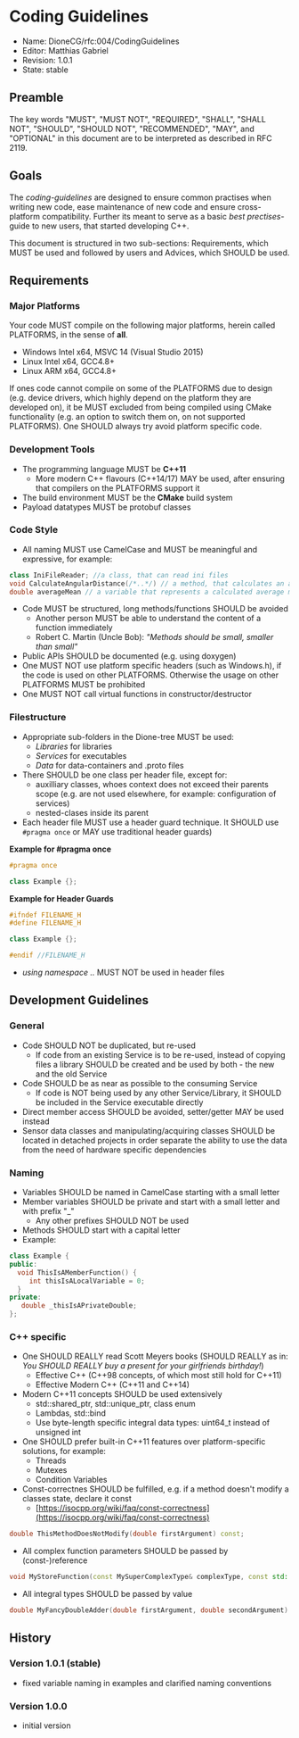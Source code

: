 # Coding Guidelines

* Name: DioneCG/rfc:004/CodingGuidelines
* Editor: Matthias Gabriel
* Revision: 1.0.1
* State: stable

## Preamble

The key words "MUST", "MUST NOT", "REQUIRED", "SHALL", "SHALL NOT", "SHOULD", "SHOULD NOT", "RECOMMENDED", "MAY", and "OPTIONAL" in this document are to be interpreted as described in RFC 2119.

## Goals

The _coding-guidelines_ are designed to ensure common practises when writing new code, ease maintenance of new code and ensure cross-platform compatibility. Further its meant to serve as a basic _best prectises_-guide to new users, that started developing C++.

This document is structured in two sub-sections: Requirements, which MUST be used and followed by users and Advices, which SHOULD be used.

## Requirements

### Major Platforms

Your code MUST compile on the following major platforms, herein called PLATFORMS, in the sense of **all**.

* Windows Intel x64, MSVC 14 \(Visual Studio 2015\)
* Linux Intel x64, GCC4.8+
* Linux ARM x64, GCC4.8+

If ones code cannot compile on some of the PLATFORMS due to design \(e.g. device drivers, which highly depend on the platform they are developed on\), it be MUST excluded from being compiled using CMake functionality \(e.g. an option to switch them on, on not supported PLATFORMS\). One SHOULD always try avoid platform specific code.

### Development Tools

* The programming language MUST be **C++11**
  * More modern C++ flavours \(C++14/17\) MAY be used, after ensuring that compilers on the PLATFORMS support it
* The build environment MUST be the **CMake** build system
* Payload datatypes MUST be protobuf classes

### Code Style

* All naming MUST use CamelCase and MUST be meaningful and expressive, for example:

```cpp
class IniFileReader; //a class, that can read ini files
void CalculateAngularDistance(/*..*/) // a method, that calculates an angular distance)
double averageMean // a variable that represents a calculated average mean value
```

* Code MUST be structured, long methods/functions SHOULD be avoided
  * Another person MUST be able to understand the content of a function immediately
  * Robert C. Martin \(Uncle Bob\): _"Methods should be small, smaller than small"_
* Public APIs SHOULD be documented \(e.g. using doxygen\)
* One MUST NOT use platform specific headers \(such as Windows.h\), if the code is used on other PLATFORMS. Otherwise the usage on other PLATFORMS MUST be prohibited
* One MUST NOT call virtual functions in constructor/destructor

### Filestructure

* Appropriate sub-folders in the Dione-tree MUST be used:
  * _Libraries_ for libraries
  * _Services_ for executables
  * _Data_ for data-containers and .proto files
* There SHOULD be one class per header file, except for:
  * auxilliary classes, whoes context does not exceed their parents scope \(e.g. are not used elsewhere, for example: configuration of services\)
  * nested-clases inside its parent
* Each header file MUST use a header guard technique. It SHOULD use `#pragma once` or MAY use traditional header guards\)

**Example for \#pragma once**

```cpp
#pragma once

class Example {};
```

**Example for Header Guards**

```cpp
#ifndef FILENAME_H
#define FILENAME_H

class Example {};

#endif //FILENAME_H
```

* _using namespace .._ MUST NOT be used in header files

## Development Guidelines

### General

* Code SHOULD NOT be duplicated, but re-used
  * If code from an existing Service is to be re-used, instead of copying files a library SHOULD be created and be used by both - the new and the old Service
* Code SHOULD be as near as possible to the consuming Service
  * If code is NOT being used by any other Service/Library, it SHOULD be included in the Service executable directly
* Direct member access SHOULD be avoided, setter/getter MAY be used instead
* Sensor data classes and manipulating/acquiring classes SHOULD be located in detached projects in order separate the ability to use the data from the need of hardware specific dependencies

### Naming

* Variables SHOULD be named in CamelCase starting with a small letter
* Member variables SHOULD be private and start with a small letter and with prefix "\_"
  * Any other prefixes SHOULD NOT be used
* Methods SHOULD start with a capital letter
* Example:

```cpp
class Example {
public:
  void ThisIsAMemberFunction() {
     int thisIsALocalVariable = 0;
  }
private:
   double _thisIsAPrivateDouble;
};
```

### C++ specific

* One SHOULD REALLY read Scott Meyers books \(SHOULD REALLY as in: _You SHOULD REALLY buy a present for your girlfriends birthday!_\)
  * Effective C++ \(C++98 concepts, of which most still hold for C++11\)
  * Effective Modern C++ \(C++11 and C++14\)
* Modern C++11 concepts SHOULD be used extensively
  * std::shared\_ptr, std::unique\_ptr, class enum
  * Lambdas, std::bind
  * Use byte-length specific integral data types: uint64\_t instead of unsigned int
* One SHOULD prefer built-in C++11 features over platform-specific solutions, for example:
  * Threads
  * Mutexes
  * Condition Variables
* Const-correctnes SHOULD be fulfilled, e.g. if a method doesn't modify a classes state, declare it const
  * [https://isocpp.org/wiki/faq/const-correctness](https://isocpp.org/wiki/faq/const-correctness)

```cpp
double ThisMethodDoesNotModify(double firstArgument) const;
```

* All complex function parameters SHOULD be passed by \(const-\)reference

```cpp
void MyStoreFunction(const MySuperComplexType& complexType, const std::string& fileName) const;
```

* All integral types SHOULD be passed by value

```cpp
double MyFancyDoubleAdder(double firstArgument, double secondArgument) const;
```

## History

### Version 1.0.1 \(stable\)

* fixed variable naming in examples and clarified naming conventions

### Version 1.0.0

* initial version



